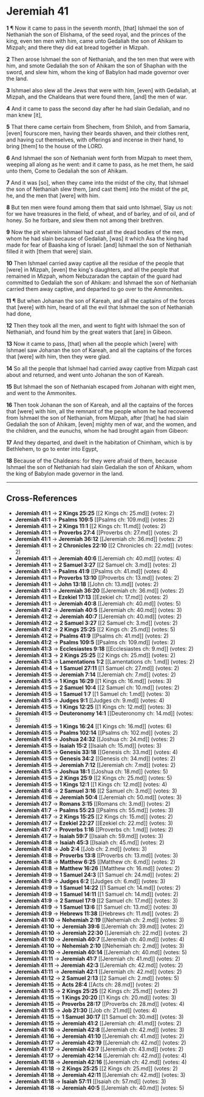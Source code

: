 # Jeremiah 41

**1** ¶ Now it came to pass in the seventh month, [that] Ishmael the son of Nethaniah the son of Elishama, of the seed royal, and the princes of the king, even ten men with him, came unto Gedaliah the son of Ahikam to Mizpah; and there they did eat bread together in Mizpah.

**2** Then arose Ishmael the son of Nethaniah, and the ten men that were with him, and smote Gedaliah the son of Ahikam the son of Shaphan with the sword, and slew him, whom the king of Babylon had made governor over the land.

**3** Ishmael also slew all the Jews that were with him, [even] with Gedaliah, at Mizpah, and the Chaldeans that were found there, [and] the men of war.

**4** And it came to pass the second day after he had slain Gedaliah, and no man knew [it],

**5** That there came certain from Shechem, from Shiloh, and from Samaria, [even] fourscore men, having their beards shaven, and their clothes rent, and having cut themselves, with offerings and incense in their hand, to bring [them] to the house of the LORD.

**6** And Ishmael the son of Nethaniah went forth from Mizpah to meet them, weeping all along as he went: and it came to pass, as he met them, he said unto them, Come to Gedaliah the son of Ahikam.

**7** And it was [so], when they came into the midst of the city, that Ishmael the son of Nethaniah slew them, [and cast them] into the midst of the pit, he, and the men that [were] with him.

**8** But ten men were found among them that said unto Ishmael, Slay us not: for we have treasures in the field, of wheat, and of barley, and of oil, and of honey. So he forbare, and slew them not among their brethren.

**9** Now the pit wherein Ishmael had cast all the dead bodies of the men, whom he had slain because of Gedaliah, [was] it which Asa the king had made for fear of Baasha king of Israel: [and] Ishmael the son of Nethaniah filled it with [them that were] slain.

**10** Then Ishmael carried away captive all the residue of the people that [were] in Mizpah, [even] the king's daughters, and all the people that remained in Mizpah, whom Nebuzaradan the captain of the guard had committed to Gedaliah the son of Ahikam: and Ishmael the son of Nethaniah carried them away captive, and departed to go over to the Ammonites.

**11** ¶ But when Johanan the son of Kareah, and all the captains of the forces that [were] with him, heard of all the evil that Ishmael the son of Nethaniah had done,

**12** Then they took all the men, and went to fight with Ishmael the son of Nethaniah, and found him by the great waters that [are] in Gibeon.

**13** Now it came to pass, [that] when all the people which [were] with Ishmael saw Johanan the son of Kareah, and all the captains of the forces that [were] with him, then they were glad.

**14** So all the people that Ishmael had carried away captive from Mizpah cast about and returned, and went unto Johanan the son of Kareah.

**15** But Ishmael the son of Nethaniah escaped from Johanan with eight men, and went to the Ammonites.

**16** Then took Johanan the son of Kareah, and all the captains of the forces that [were] with him, all the remnant of the people whom he had recovered from Ishmael the son of Nethaniah, from Mizpah, after [that] he had slain Gedaliah the son of Ahikam, [even] mighty men of war, and the women, and the children, and the eunuchs, whom he had brought again from Gibeon:

**17** And they departed, and dwelt in the habitation of Chimham, which is by Bethlehem, to go to enter into Egypt,

**18** Because of the Chaldeans: for they were afraid of them, because Ishmael the son of Nethaniah had slain Gedaliah the son of Ahikam, whom the king of Babylon made governor in the land.

---

## Cross-References

- **Jeremiah 41:1** → **2 Kings 25:25** [[2 Kings ch: 25.md]] (votes: 2)
- **Jeremiah 41:1** → **Psalms 109:5** [[Psalms ch: 109.md]] (votes: 2)
- **Jeremiah 41:1** → **2 Kings 11:1** [[2 Kings ch: 11.md]] (votes: 2)
- **Jeremiah 41:1** → **Proverbs 27:4** [[Proverbs ch: 27.md]] (votes: 2)
- **Jeremiah 41:1** → **Jeremiah 36:12** [[Jeremiah ch: 36.md]] (votes: 2)
- **Jeremiah 41:1** → **2 Chronicles 22:10** [[2 Chronicles ch: 22.md]] (votes: 2)
- **Jeremiah 41:1** → **Jeremiah 40:6** [[Jeremiah ch: 40.md]] (votes: 4)
- **Jeremiah 41:1** → **2 Samuel 3:27** [[2 Samuel ch: 3.md]] (votes: 2)
- **Jeremiah 41:1** → **Psalms 41:9** [[Psalms ch: 41.md]] (votes: 4)
- **Jeremiah 41:1** → **Proverbs 13:10** [[Proverbs ch: 13.md]] (votes: 2)
- **Jeremiah 41:1** → **John 13:18** [[John ch: 13.md]] (votes: 2)
- **Jeremiah 41:1** → **Jeremiah 36:20** [[Jeremiah ch: 36.md]] (votes: 2)
- **Jeremiah 41:1** → **Ezekiel 17:13** [[Ezekiel ch: 17.md]] (votes: 2)
- **Jeremiah 41:1** → **Jeremiah 40:8** [[Jeremiah ch: 40.md]] (votes: 5)
- **Jeremiah 41:2** → **Jeremiah 40:5** [[Jeremiah ch: 40.md]] (votes: 3)
- **Jeremiah 41:2** → **Jeremiah 40:7** [[Jeremiah ch: 40.md]] (votes: 2)
- **Jeremiah 41:2** → **2 Samuel 3:27** [[2 Samuel ch: 3.md]] (votes: 2)
- **Jeremiah 41:2** → **2 Kings 25:25** [[2 Kings ch: 25.md]] (votes: 5)
- **Jeremiah 41:2** → **Psalms 41:9** [[Psalms ch: 41.md]] (votes: 2)
- **Jeremiah 41:2** → **Psalms 109:5** [[Psalms ch: 109.md]] (votes: 2)
- **Jeremiah 41:3** → **Ecclesiastes 9:18** [[Ecclesiastes ch: 9.md]] (votes: 2)
- **Jeremiah 41:3** → **2 Kings 25:25** [[2 Kings ch: 25.md]] (votes: 2)
- **Jeremiah 41:3** → **Lamentations 1:2** [[Lamentations ch: 1.md]] (votes: 2)
- **Jeremiah 41:4** → **1 Samuel 27:11** [[1 Samuel ch: 27.md]] (votes: 2)
- **Jeremiah 41:5** → **Jeremiah 7:14** [[Jeremiah ch: 7.md]] (votes: 2)
- **Jeremiah 41:5** → **1 Kings 16:29** [[1 Kings ch: 16.md]] (votes: 3)
- **Jeremiah 41:5** → **2 Samuel 10:4** [[2 Samuel ch: 10.md]] (votes: 2)
- **Jeremiah 41:5** → **1 Samuel 1:7** [[1 Samuel ch: 1.md]] (votes: 3)
- **Jeremiah 41:5** → **Judges 9:1** [[Judges ch: 9.md]] (votes: 4)
- **Jeremiah 41:5** → **1 Kings 12:25** [[1 Kings ch: 12.md]] (votes: 3)
- **Jeremiah 41:5** → **Deuteronomy 14:1** [[Deuteronomy ch: 14.md]] (votes: 5)
- **Jeremiah 41:5** → **1 Kings 16:24** [[1 Kings ch: 16.md]] (votes: 6)
- **Jeremiah 41:5** → **Psalms 102:14** [[Psalms ch: 102.md]] (votes: 2)
- **Jeremiah 41:5** → **Joshua 24:32** [[Joshua ch: 24.md]] (votes: 2)
- **Jeremiah 41:5** → **Isaiah 15:2** [[Isaiah ch: 15.md]] (votes: 3)
- **Jeremiah 41:5** → **Genesis 33:18** [[Genesis ch: 33.md]] (votes: 4)
- **Jeremiah 41:5** → **Genesis 34:2** [[Genesis ch: 34.md]] (votes: 2)
- **Jeremiah 41:5** → **Jeremiah 7:12** [[Jeremiah ch: 7.md]] (votes: 2)
- **Jeremiah 41:5** → **Joshua 18:1** [[Joshua ch: 18.md]] (votes: 5)
- **Jeremiah 41:5** → **2 Kings 25:9** [[2 Kings ch: 25.md]] (votes: 5)
- **Jeremiah 41:5** → **1 Kings 12:1** [[1 Kings ch: 12.md]] (votes: 4)
- **Jeremiah 41:6** → **2 Samuel 3:16** [[2 Samuel ch: 3.md]] (votes: 3)
- **Jeremiah 41:6** → **Jeremiah 50:4** [[Jeremiah ch: 50.md]] (votes: 3)
- **Jeremiah 41:7** → **Romans 3:15** [[Romans ch: 3.md]] (votes: 2)
- **Jeremiah 41:7** → **Psalms 55:23** [[Psalms ch: 55.md]] (votes: 3)
- **Jeremiah 41:7** → **2 Kings 15:25** [[2 Kings ch: 15.md]] (votes: 2)
- **Jeremiah 41:7** → **Ezekiel 22:27** [[Ezekiel ch: 22.md]] (votes: 3)
- **Jeremiah 41:7** → **Proverbs 1:16** [[Proverbs ch: 1.md]] (votes: 2)
- **Jeremiah 41:7** → **Isaiah 59:7** [[Isaiah ch: 59.md]] (votes: 3)
- **Jeremiah 41:8** → **Isaiah 45:3** [[Isaiah ch: 45.md]] (votes: 2)
- **Jeremiah 41:8** → **Job 2:4** [[Job ch: 2.md]] (votes: 3)
- **Jeremiah 41:8** → **Proverbs 13:8** [[Proverbs ch: 13.md]] (votes: 3)
- **Jeremiah 41:8** → **Matthew 6:25** [[Matthew ch: 6.md]] (votes: 2)
- **Jeremiah 41:8** → **Matthew 16:26** [[Matthew ch: 16.md]] (votes: 2)
- **Jeremiah 41:9** → **1 Samuel 24:3** [[1 Samuel ch: 24.md]] (votes: 2)
- **Jeremiah 41:9** → **Judges 6:2** [[Judges ch: 6.md]] (votes: 3)
- **Jeremiah 41:9** → **1 Samuel 14:22** [[1 Samuel ch: 14.md]] (votes: 2)
- **Jeremiah 41:9** → **1 Samuel 14:11** [[1 Samuel ch: 14.md]] (votes: 2)
- **Jeremiah 41:9** → **2 Samuel 17:9** [[2 Samuel ch: 17.md]] (votes: 3)
- **Jeremiah 41:9** → **1 Samuel 13:6** [[1 Samuel ch: 13.md]] (votes: 3)
- **Jeremiah 41:9** → **Hebrews 11:38** [[Hebrews ch: 11.md]] (votes: 2)
- **Jeremiah 41:10** → **Nehemiah 2:19** [[Nehemiah ch: 2.md]] (votes: 3)
- **Jeremiah 41:10** → **Jeremiah 39:6** [[Jeremiah ch: 39.md]] (votes: 2)
- **Jeremiah 41:10** → **Jeremiah 22:30** [[Jeremiah ch: 22.md]] (votes: 2)
- **Jeremiah 41:10** → **Jeremiah 40:7** [[Jeremiah ch: 40.md]] (votes: 4)
- **Jeremiah 41:10** → **Nehemiah 2:10** [[Nehemiah ch: 2.md]] (votes: 3)
- **Jeremiah 41:10** → **Jeremiah 40:14** [[Jeremiah ch: 40.md]] (votes: 5)
- **Jeremiah 41:11** → **Jeremiah 41:7** [[Jeremiah ch: 41.md]] (votes: 2)
- **Jeremiah 41:11** → **Jeremiah 42:3** [[Jeremiah ch: 42.md]] (votes: 2)
- **Jeremiah 41:11** → **Jeremiah 42:1** [[Jeremiah ch: 42.md]] (votes: 2)
- **Jeremiah 41:12** → **2 Samuel 2:13** [[2 Samuel ch: 2.md]] (votes: 5)
- **Jeremiah 41:15** → **Acts 28:4** [[Acts ch: 28.md]] (votes: 2)
- **Jeremiah 41:15** → **2 Kings 25:25** [[2 Kings ch: 25.md]] (votes: 2)
- **Jeremiah 41:15** → **1 Kings 20:20** [[1 Kings ch: 20.md]] (votes: 3)
- **Jeremiah 41:15** → **Proverbs 28:17** [[Proverbs ch: 28.md]] (votes: 4)
- **Jeremiah 41:15** → **Job 21:30** [[Job ch: 21.md]] (votes: 4)
- **Jeremiah 41:15** → **1 Samuel 30:17** [[1 Samuel ch: 30.md]] (votes: 3)
- **Jeremiah 41:15** → **Jeremiah 41:2** [[Jeremiah ch: 41.md]] (votes: 2)
- **Jeremiah 41:16** → **Jeremiah 42:8** [[Jeremiah ch: 42.md]] (votes: 3)
- **Jeremiah 41:16** → **Jeremiah 41:10** [[Jeremiah ch: 41.md]] (votes: 2)
- **Jeremiah 41:17** → **Jeremiah 42:19** [[Jeremiah ch: 42.md]] (votes: 2)
- **Jeremiah 41:17** → **Jeremiah 43:7** [[Jeremiah ch: 43.md]] (votes: 2)
- **Jeremiah 41:17** → **Jeremiah 42:14** [[Jeremiah ch: 42.md]] (votes: 4)
- **Jeremiah 41:18** → **Jeremiah 42:16** [[Jeremiah ch: 42.md]] (votes: 4)
- **Jeremiah 41:18** → **2 Kings 25:25** [[2 Kings ch: 25.md]] (votes: 2)
- **Jeremiah 41:18** → **Jeremiah 42:11** [[Jeremiah ch: 42.md]] (votes: 3)
- **Jeremiah 41:18** → **Isaiah 57:11** [[Isaiah ch: 57.md]] (votes: 3)
- **Jeremiah 41:18** → **Jeremiah 40:5** [[Jeremiah ch: 40.md]] (votes: 5)
